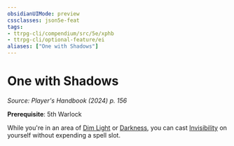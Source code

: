 ```yaml
---
obsidianUIMode: preview
cssclasses: json5e-feat
tags:
- ttrpg-cli/compendium/src/5e/xphb
- ttrpg-cli/optional-feature/ei
aliases: ["One with Shadows"]
---
```

# One with Shadows
*Source: Player's Handbook (2024) p. 156*  

**Prerequisite**: 5th Warlock

While you're in an area of [Dim Light](3-Mechanics/CLI/rules/variant-rules/dim-light-xphb.md) or [Darkness](3-Mechanics/CLI/rules/variant-rules/darkness-xphb.md), you can cast [Invisibility](3-Mechanics/CLI/spells/invisibility-xphb.md) on yourself without expending a spell slot.
